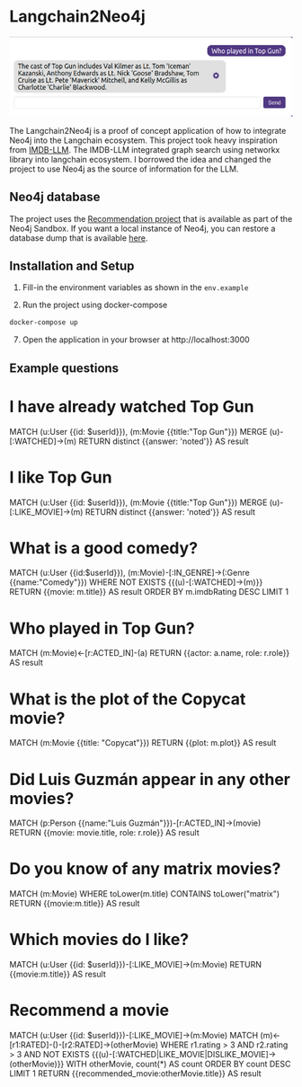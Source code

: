 # Langchain2Neo4j

![LangchainNeo4j Demo](./image/langchain2neo4j.png)

The Langchain2Neo4j is a proof of concept application of how to integrate Neo4j into the Langchain ecosystem.
This project took heavy inspiration from [IMDB-LLM](https://github.com/ibiscp/LLM-IMDB).
The IMDB-LLM integrated graph search using networkx library into langchain ecosystem.
I borrowed the idea and changed the project to use Neo4j as the source of information for the LLM.

## Neo4j database

The project uses the [Recommendation project](https://sandbox.neo4j.com/?usecase=recommendations) that is available as part of the Neo4j Sandbox.
If you want a local instance of Neo4j, you can restore a database dump that is available [here](https://github.com/neo4j-graph-examples/recommendations/tree/main/data).

## Installation and Setup

1. Fill-in the environment variables as shown in the `env.example`

2. Run the project using docker-compose

```bash
docker-compose up
```

7. Open the application in your browser at http://localhost:3000

## Example questions

# I have already watched Top Gun
MATCH (u:User {{id: $userId}}), (m:Movie {{title:"Top Gun"}})
MERGE (u)-[:WATCHED]->(m)
RETURN distinct {{answer: 'noted'}} AS result
# I like Top Gun
MATCH (u:User {{id: $userId}}), (m:Movie {{title:"Top Gun"}})
MERGE (u)-[:LIKE_MOVIE]->(m)
RETURN distinct {{answer: 'noted'}} AS result
# What is a good comedy?
MATCH (u:User {{id:$userId}}), (m:Movie)-[:IN_GENRE]->(:Genre {{name:"Comedy"}})
WHERE NOT EXISTS {{(u)-[:WATCHED]->(m)}}
RETURN {{movie: m.title}} AS result
ORDER BY m.imdbRating DESC LIMIT 1
# Who played in Top Gun?
MATCH (m:Movie)<-[r:ACTED_IN]-(a)
RETURN {{actor: a.name, role: r.role}} AS result
# What is the plot of the Copycat movie?
MATCH (m:Movie {{title: "Copycat"}})
RETURN {{plot: m.plot}} AS result
# Did Luis Guzmán appear in any other movies?
MATCH (p:Person {{name:"Luis Guzmán"}})-[r:ACTED_IN]->(movie)
RETURN {{movie: movie.title, role: r.role}} AS result
# Do you know of any matrix movies?
MATCH (m:Movie)
WHERE toLower(m.title) CONTAINS toLower("matrix")
RETURN {{movie:m.title}} AS result
# Which movies do I like?
MATCH (u:User {{id: $userId}})-[:LIKE_MOVIE]->(m:Movie)
RETURN {{movie:m.title}} AS result
# Recommend a movie
MATCH (u:User {{id: $userId}})-[:LIKE_MOVIE]->(m:Movie)
MATCH (m)<-[r1:RATED]-()-[r2:RATED]->(otherMovie)
WHERE r1.rating > 3 AND r2.rating > 3 AND NOT EXISTS {{(u)-[:WATCHED|LIKE_MOVIE|DISLIKE_MOVIE]->(otherMovie)}}
WITH otherMovie, count(*) AS count
ORDER BY count DESC
LIMIT 1
RETURN {{recommended_movie:otherMovie.title}} AS result
